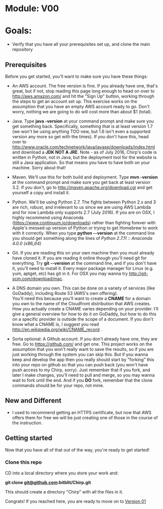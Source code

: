 # Module: V00
# Goals: 
* Verify that you have all your prerequisites set up, and clone the main repository

## Prerequisites

Before you get started, you'll want to make sure you have these things:

* An AWS account.  The free version is fine.  If you already have one, that's great, but if not, stop reading this page
long enough to head on over to http://aws.amazon.com/ and hit the "Sign Up" button, working through the steps to get an 
account set up.  This exercise works on the assumption that you have an empty AWS account ready to go.  Don't worry, nothing
we are going to do will cost more than about $1 (total).

* Java.  Type **java -version** at your command prompt and make sure you get something back.  Specifically, something that
is at least version 1.7 (we won't be using anything TOO new, but 1.6 isn't even a supported version any more so get with
the times).  If you don't have this, head over to http://www.oracle.com/technetwork/java/javase/downloads/index.html 
and download a **JDK NOT A JRE**.  Note - as of July 2016, Chirp's code is written in Python, not in Java, but the deployment
tool for the website is still a Java application.  So that means you have to have both on your machine.  Sorry about that!

* Maven.  We'll use this for both build and deployment.  Type **mvn -version** at the command prompt and make sure you
get back at least version 3.2.  If you don't, go to http://maven.apache.org/download.cgi and get yourself a copy and 
install it.

* Python.  We'll be using Python 2.7.  The fights between Python 2.x and 3 are rich, robust, and irrelevant to us since
we are using AWS Lambda and for now Lambda only supports 2.7 (July 2016).  If you are on OSX, I highly recommend using
Anaconda (https://www.continuum.io/downloads) rather than fighting forever with Apple's messed up version of Python or
trying to get Homebrew to work with it correctly.  When you type **python --version** at the command line you should 
get something along the lines of *Python 2.7.11 :: Anaconda 4.0.0 (x86_64)*

* Git.  If you are reading this on your own machine then you must already have cloned it.  If you are reading it online
though you'll need git for everything.  Try **git --version** at the command line, and if you don't have it, you'll need
to install it.  Every major package manager for Linux (e.g. yum, aptget, etc) has git in it.  For OSX you may wanna try
http://git-scm.com/download/mac.

* A DNS domain you own.  This can be done on a variety of services (like GoDaddy), including Route 53 (AWS's own offering).  
You'll need this because you'll want to create a **CNAME** for a domain you own to the name of the Cloudfront distribution that
 AWS creates.  How you actually create a CNAME varies depending on your provider.  I'll give a general overview for how to do 
 it on GoDaddy, but how to do this on a specific provider is outside the scope of a document.  If you don't know what a CNAME is, 
 I suggest you read http://en.wikipedia.org/wiki/CNAME_record .

* Sorta optional: A Github account.  If you don't already have one, they are free.  Go to https://github.com/ and get one.
This project works on the assumption that you won't really want to save the results, so if you are just working through
the system you can skip this.  But if you wanna keep and develop the app then you really should start by "forking" this
into your repo on github so that you can push back (you won't have push access to my Chirp, sorry).  Just remember that 
if you fork, and later I make changes, you'll need to pull and merge, so you may wanna wait to fork until the end.  And
if you **DO** fork, remember that the clone commands should be for your repo, not mine.

## New and Different
* I used to recommend getting an HTTPS certificate, but now that AWS offers them for free we will be just creating one
of those in the course of the instruction.

## Getting started

Now that you have all of that out of the way, you're ready to get started!  

### Clone this repo
CD into a local directory where you store your work and:

**git clone git@github.com:bitblit/Chirp.git**

This should create a directory "Chirp" with all the files in it.

Congrats!  If you reached here, you are ready to move on to <a href="../01/README.md">Version 01</a>